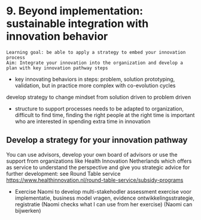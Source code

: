 # 9. Beyond implementation: sustainable integration with innovation behavior
```{note}
Learning goal: be able to apply a strategy to embed your innovation process
Aim: Integrate your innovation into the organization and develop a plan with key innovation pathway steps
```
* key innovating behaviors in steps: problem, solution prototyping, validation, but in practice more complex with co-evolution cycles

develop strategy to change mindset from solution driven to problem driven

* structure to support processes needs to be adapted to organization, difficult to find time, finding the right people at the right time is important who are interested in spending extra time in innovation

## Develop a strategy for your innovation pathway

You can use advisors, develop your own board of advisors or use the support from organizations like Health Innovation Netherlands which offers as service to understand the perspective and give you strategic advice for further development: see Round Table service https://www.healthinnovation.nl/round-table-service/subsidy-programs

* Exercise Naomi to develop multi-stakehodler assessment exercise voor implementatie, business model vragen, evidence ontwikkelingsstrategie, registratie (Naomi checks what I can use from her exercise) (Naomi can bijwerken)